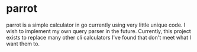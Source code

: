 # parrot

parrot is a simple calculator in go currently using very little unique code. I wish to implement my own query parser in the future. Currently, this project exists to replace many other cli calculators I've found that don't meet what I want them to.